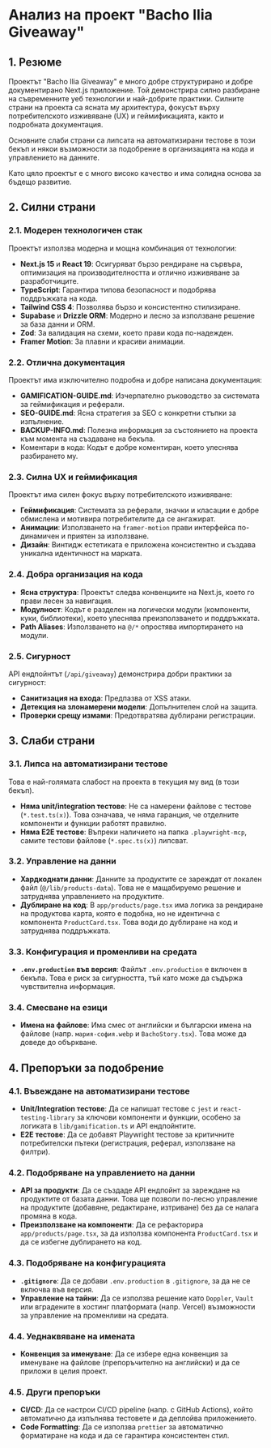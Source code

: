 # Анализ на проект "Bacho Ilia Giveaway"

## 1. Резюме

Проектът "Bacho Ilia Giveaway" е много добре структурирано и добре документирано Next.js приложение. Той демонстрира силно разбиране на съвременните уеб технологии и най-добрите практики. Силните страни на проекта са ясната му архитектура, фокусът върху потребителското изживяване (UX) и геймификацията, както и подробната документация.

Основните слаби страни са липсата на автоматизирани тестове в този бекъп и някои възможности за подобрение в организацията на кода и управлението на данните.

Като цяло проектът е с много високо качество и има солидна основа за бъдещо развитие.

## 2. Силни страни

### 2.1. Модерен технологичен стак

Проектът използва модерна и мощна комбинация от технологии:
- **Next.js 15** и **React 19**: Осигуряват бързо рендиране на сървъра, оптимизация на производителността и отлично изживяване за разработчиците.
- **TypeScript**: Гарантира типова безопасност и подобрява поддръжката на кода.
- **Tailwind CSS 4**: Позволява бързо и консистентно стилизиране.
- **Supabase** и **Drizzle ORM**: Модерно и лесно за използване решение за база данни и ORM.
- **Zod**: За валидация на схеми, което прави кода по-надежден.
- **Framer Motion**: За плавни и красиви анимации.

### 2.2. Отлична документация

Проектът има изключително подробна и добре написана документация:
- **GAMIFICATION-GUIDE.md**: Изчерпателно ръководство за системата за геймификация и реферали.
- **SEO-GUIDE.md**: Ясна стратегия за SEO с конкретни стъпки за изпълнение.
- **BACKUP-INFO.md**: Полезна информация за състоянието на проекта към момента на създаване на бекъпа.
- Коментари в кода: Кодът е добре коментиран, което улеснява разбирането му.

### 2.3. Силна UX и геймификация

Проектът има силен фокус върху потребителското изживяване:
- **Геймификация**: Системата за реферали, значки и класации е добре обмислена и мотивира потребителите да се ангажират.
- **Анимации**: Използването на `framer-motion` прави интерфейса по-динамичен и приятен за използване.
- **Дизайн**: Винтидж естетиката е приложена консистентно и създава уникална идентичност на марката.

### 2.4. Добра организация на кода

- **Ясна структура**: Проектът следва конвенциите на Next.js, което го прави лесен за навигация.
- **Модулност**: Кодът е разделен на логически модули (компоненти, куки, библиотеки), което улеснява преизползването и поддръжката.
- **Path Aliases**: Използването на `@/*` опростява импортирането на модули.

### 2.5. Сигурност

API ендпойнтът (`/api/giveaway`) демонстрира добри практики за сигурност:
- **Санитизация на входа**: Предпазва от XSS атаки.
- **Детекция на злонамерени модели**: Допълнителен слой на защита.
- **Проверки срещу измами**: Предотвратява дублирани регистрации.

## 3. Слаби страни

### 3.1. Липса на автоматизирани тестове

Това е най-голямата слабост на проекта в текущия му вид (в този бекъп).
- **Няма unit/integration тестове**: Не са намерени файлове с тестове (`*.test.ts(x)`). Това означава,
че няма гаранция, че отделните компоненти и функции работят правилно.
- **Няма E2E тестове**: Въпреки наличието на папка `.playwright-mcp`, самите тестови файлове (`*.spec.ts(x)`) липсват.

### 3.2. Управление на данни

- **Хардкоднати данни**: Данните за продуктите се зареждат от локален файл (`@/lib/products-data`). Това не е мащабируемо решение и затруднява управлението на продуктите.
- **Дублиране на код**: В `app/products/page.tsx` има логика за рендиране на продуктова карта, която е подобна, но не идентична с компонента `ProductCard.tsx`. Това води до дублиране на код и затруднява поддръжката.

### 3.3. Конфигурация и променливи на средата

- **`.env.production` във версия**: Файлът `.env.production` е включен в бекъпа. Това е риск за сигурността, тъй като може да съдържа чувствителна информация.

### 3.4. Смесване на езици

- **Имена на файлове**: Има смес от английски и български имена на файлове (напр. `мария-софия.webp` и `BachoStory.tsx`). Това може да доведе до объркване.

## 4. Препоръки за подобрение

### 4.1. Въвеждане на автоматизирани тестове

- **Unit/Integration тестове**: Да се напишат тестове с `jest` и `react-testing-library` за ключови компоненти и функции, особено за логиката в `lib/gamification.ts` и API ендпойнтите.
- **E2E тестове**: Да се добавят Playwright тестове за критичните потребителски пътеки (регистрация, реферал, използване на филтри).

### 4.2. Подобряване на управлението на данни

- **API за продукти**: Да се създаде API ендпойнт за зареждане на продуктите от базата данни. Това ще позволи по-лесно управление на продуктите (добавяне, редактиране, изтриване) без да се налага промяна в кода.
- **Преизползване на компоненти**: Да се рефакторира `app/products/page.tsx`, за да използва компонента `ProductCard.tsx` и да се избегне дублирането на код.

### 4.3. Подобряване на конфигурацията

- **`.gitignore`**: Да се добави `.env.production` в `.gitignore`, за да не се включва във версия.
- **Управление на тайни**: Да се използва решение като `Doppler`, `Vault` или вградените в хостинг платформата (напр. Vercel) възможности за управление на променливи на средата.

### 4.4. Уеднаквяване на имената

- **Конвенция за именуване**: Да се избере една конвенция за именуване на файлове (препоръчително на английски) и да се приложи в целия проект.

### 4.5. Други препоръки

- **CI/CD**: Да се настрои CI/CD pipeline (напр. с GitHub Actions), който автоматично да изпълнява тестовете и да деплойва приложението.
- **Code Formatting**: Да се използва `prettier` за автоматично форматиране на кода и да се гарантира консистентен стил.
